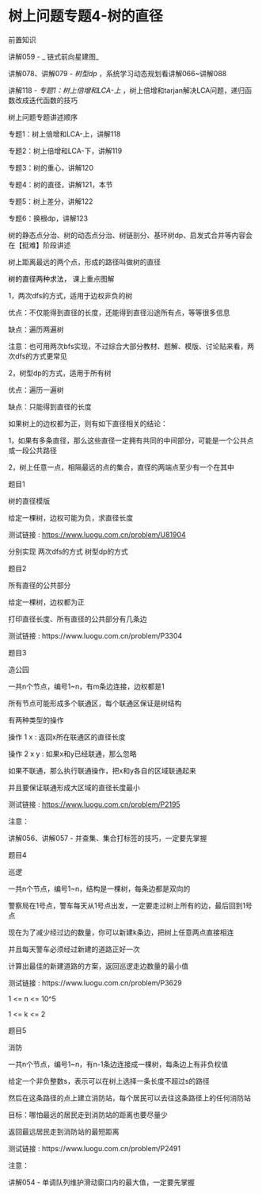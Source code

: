 # 树上问题专题4-树的直径

前置知识

讲解059 \- _ 链式前向星建图_

讲解078、讲解079 \-  _树型dp_ ，系统学习动态规划看讲解066~讲解088

讲解118 \-  _专题1：树上倍增和LCA\-上_ ，树上倍增和tarjan解决LCA问题，递归函数改成迭代函数的技巧

树上问题专题讲述顺序

专题1：树上倍增和LCA\-上，讲解118

专题2：树上倍增和LCA\-下，讲解119

专题3：树的重心，讲解120

专题4：树的直径，讲解121，本节

专题5：树上差分，讲解122

专题6：换根dp，讲解123

树的静态点分治、树的动态点分治、树链剖分、基环树dp、启发式合并等内容会在【挺难】阶段讲述

树上距离最远的两个点，形成的路径叫做树的直径

<span style="color:#000000">树的直径两种求法，</span> 课上重点图解

1，两次dfs的方式，适用于边权非负的树

优点：不仅能得到直径的长度，还能得到直径沿途所有点，等等很多信息

缺点：遍历两遍树

注意：也可用两次bfs实现，不过综合大部分教材、题解、模版、讨论贴来看，两次dfs的方式更常见

2，树型dp的方式，适用于所有树

优点：遍历一遍树

缺点：只能得到直径的长度

如果树上的边权都为正，则有如下直径相关的结论：

1，如果有多条直径，那么这些直径一定拥有共同的中间部分，可能是一个公共点或一段公共路径

2，树上任意一点，相隔最远的点的集合，直径的两端点至少有一个在其中

题目1

树的直径模版

给定一棵树，边权可能为负，求直径长度

测试链接 : [https://www\.luogu\.com\.cn/problem/U81904](https://www.luogu.com.cn/problem/U81904)

分别实现  两次dfs的方式  树型dp的方式

题目2

所有直径的公共部分

给定一棵树，边权都为正

打印直径长度、所有直径的公共部分有几条边

测试链接 : https://www\.luogu\.com\.cn/problem/P3304

题目3

造公园

一共n个节点，编号1~n，有m条边连接，边权都是1

所有节点可能形成多个联通区，每个联通区保证是树结构

有两种类型的操作

操作 1 x   : 返回x所在联通区的直径长度

操作 2 x y : 如果x和y已经联通，那么忽略

如果不联通，那么执行联通操作，把x和y各自的区域联通起来

并且要保证联通形成大区域的直径长度最小

测试链接 : [https://www\.luogu\.com\.cn/problem/P2195](https://www.luogu.com.cn/problem/P2195)

注意：

讲解056、讲解057 \- 并查集、集合打标签的技巧，一定要先掌握

题目4

巡逻

一共n个节点，编号1~n，结构是一棵树，每条边都是双向的

警察局在1号点，警车每天从1号点出发，一定要走过树上所有的边，最后回到1号点

现在为了减少经过边的数量，你可以新建k条边，把树上任意两点直接相连

并且每天警车必须经过新建的道路正好一次

计算出最佳的新建道路的方案，返回巡逻走边数量的最小值

测试链接 : https://www\.luogu\.com\.cn/problem/P3629

1 <= n <= 10^5

1 <= k <= 2

题目5

消防

一共n个节点，编号1~n，有n\-1条边连接成一棵树，每条边上有非负权值

给定一个非负整数s，表示可以在树上选择一条长度不超过s的路径

然后在这条路径的点上建立消防站，每个居民可以去往这条路径上的任何消防站

目标：哪怕最远的居民走到消防站的距离也要尽量少

返回最远居民走到消防站的最短距离

测试链接 : https://www\.luogu\.com\.cn/problem/P2491

注意：

讲解054 \- 单调队列维护滑动窗口内的最大值，一定要先掌握

